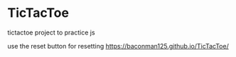 # TicTacToe
tictactoe project to practice js 

use the reset button for resetting
https://baconman125.github.io/TicTacToe/
